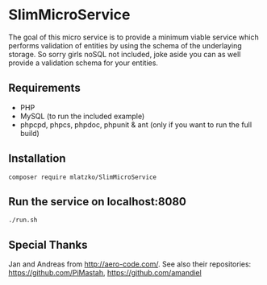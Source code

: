 # SlimMicroService
The goal of this micro service is to provide a minimum viable service which performs validation of entities by using the schema of the underlaying storage. So sorry girls noSQL not included, joke aside you can as well provide a validation schema for your entities.
## Requirements
* PHP
* MySQL (to run the included example)
* phpcpd, phpcs, phpdoc, phpunit & ant (only if you want to run the full build)
## Installation
```
composer require mlatzko/SlimMicroService
```
## Run the service on localhost:8080
```
./run.sh
```
## Special Thanks
Jan and Andreas from http://aero-code.com/. See also their repositories: https://github.com/PiMastah, https://github.com/amandiel

